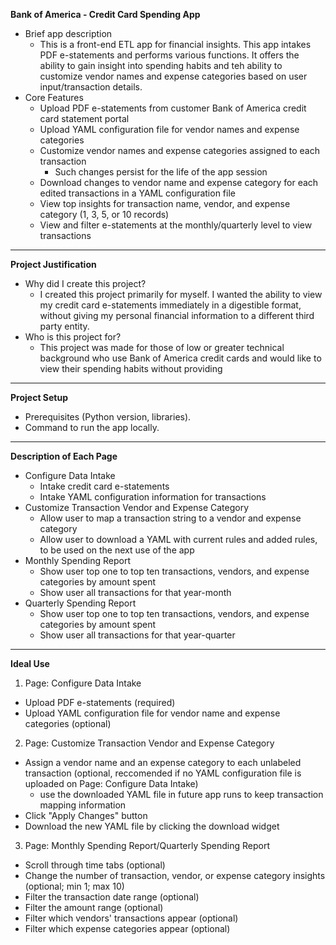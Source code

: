 **Bank of America - Credit Card Spending App**

- Brief app description  
  * This is a front-end ETL app for financial insights. This app intakes PDF e-statements and performs various functions. It offers the ability to gain insight into spending habits and teh ability to customize vendor names and expense categories based on user input/transaction details.  
- Core Features  
  * Upload PDF e-statements from customer Bank of America credit card statement portal  
  * Upload YAML configuration file for vendor names and expense categories  
  * Customize vendor names and expense categories assigned to each transaction  
    * Such changes persist for the life of the app session  
  * Download changes to vendor name and expense category for each edited transactions in a YAML configuration file  
  * View top insights for transaction name, vendor, and expense category (1, 3, 5, or 10 records)  
  * View and filter e-statements at the monthly/quarterly level to view transactions

---

**Project Justification**

- Why did I create this project?
  * I created this project primarily for myself. I wanted the ability to view my credit card e-statements immediately in a digestible format, without giving my personal financial information to a different third party entity.  
- Who is this project for?
  * This project was made for those of low or greater technical background who use Bank of America credit cards and would like to view their spending habits without providing

---

**Project Setup**

* Prerequisites (Python version, libraries).
* Command to run the app locally.

---

**Description of Each Page**
- Configure Data Intake  
  * Intake credit card e-statements  
  * Intake YAML configuration information for transactions  
- Customize Transaction Vendor and Expense Category  
  * Allow user to map a transaction string to a vendor and expense category  
  * Allow user to download a YAML with current rules and added rules, to be used on the next use of the app  
- Monthly Spending Report  
  * Show user top one to top ten transactions, vendors, and expense categories by amount spent  
  * Show user all transactions for that year-month  
- Quarterly Spending Report  
  * Show user top one to top ten transactions, vendors, and expense categories by amount spent  
  * Show user all transactions for that year-quarter

---
**Ideal Use**

1. Page: Configure Data Intake
- Upload PDF e-statements (required)
- Upload YAML configuration file for vendor name and expense categories (optional)
2. Page: Customize Transaction Vendor and Expense Category
- Assign a vendor name and an expense category to each unlabeled transaction (optional, reccomended if no YAML configuration file is uploaded on Page: Configure Data Intake)
  * use the downloaded YAML file in future app runs to keep transaction mapping information
- Click "Apply Changes" button
- Download the new YAML file by clicking the download widget
3. Page: Monthly Spending Report/Quarterly Spending Report
- Scroll through time tabs (optional)
- Change the number of transaction, vendor, or expense category insights (optional; min 1; max 10)
- Filter the transaction date range (optional)
- Filter the amount range (optional)
- Filter which vendors' transactions appear (optional)
- Filter which expense categories appear (optional)